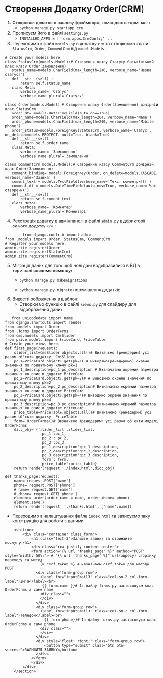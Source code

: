 # Створення Додатку Order(CRM)
1. Створюєм додаток в нашому фреймворці командою в терміналі :
   + `python manage.py startapp crm`
2. Прописуєм його в файлі `settings.py` 
   + `INSTALLED_APPS = [ 'crm.apps.CrmConfig' ` ...
3. Переходимо в файл `models.py` в додатку `crm`  та створюємо класи `StatusCrm`, `Order`, `CommentCrm` від `model.Models` :
 ```
# Create your models here.
class StatusCrm(models.Model):# Створення класу Статусу батьківський клас класу Order(Замовлення)
    status_name=models.CharField(max_length=200, verbose_name='Назва статуса')
    def __str__(self) :
        return self.status_name
    class Meta:
        verbose_name= 'Статус'
        verbose_name_plural='Статуси'
    
class Order(models.Model):# Створення класу Order(Замовлення) дочірній клас StatusCrm
    order_dt= models.DateTimeField(auto_now=True)
    order_name=models.CharField(max_length=200, verbose_name='Name')
    order_phone=models.CharField(max_length=200, verbose_name='Mobile phone')
    order_status=models.ForeignKey(StatusCrm, verbose_name='Статус', on_delete=models.PROTECT, null=True, blank=True)
    def __str__(self) :
        return self.order_name
    class Meta:
        verbose_name= 'Замовлення'
        verbose_name_plural='Замовлення'
    
class CommentCrm(models.Model):# Створення класу CommentCrm дочірній клас Order(Замовлення)
    comment_binding= models.ForeignKey(Order, on_delete=models.CASCADE, verbose_name='Заявка' )
    coment_text = models.TextField(verbose_name='Текст коментря!!!')
    comment_dt = models.DateTimeField(auto_now=True, verbose_name='Час створення')
    def __str__(self) :
        return self.coment_text
    class Meta:
        verbose_name= 'Коментар'
        verbose_name_plural='Коментарі'
```
4. Реєстрація додатку в адмінпанелі в файлі `admin.py` в дерикторії самого додатку `crm` :
```
        from django.contrib import admin
from .models import Order, StatusCrm, CommentCrm
# Register your models here.
admin.site.register(Order)
admin.site.register(StatusCrm)
admin.site.register(CommentCrm)
```
5. Міграція даних для того щоб нові дані водобразилися в БД в терміналі вводимо команду:
      + `python manage.py makemigrations`

      + `python manage.py migrate`  переміщення додатків 
6. Вивести зображення в шаблон: 
   +  Створюємо функцію в файлі `views.py` для слайдеру для відображення даних
```
   from unicodedata import name
from django.shortcuts import render
from .models import Order
from .forms import OrderForms
from cms.models import CmsSlider
from price.models import PriceCard, PriceTable
# Create your views here.
def first_page(request):
    slider_list=CmsSlider.objects.all()# Визначємо (ренедерим) усі разом об'єкти додатку  CmsSlider
    pc_1=PriceCard.objects.get(pk=1) # Виводимо(ренедеримо) окреме значення по приватному ключу pk=1
    pc_1_description=pc_1.pc_description # Визначаємо окремий парметра значення як опис в додатку PriceCard
    pc_2=PriceCard.objects.get(pk=2)# # Виводимо окреме значення по приватному ключу pk=2
    pc_2_description=pc_2.pc_description# Визначаємо окремий парметра значення як опис в додатку PriceCard
    pc_3=PriceCard.objects.get(pk=4)# Виводимо окреме значення по приватному ключу pk=4
    pc_3_description=pc_3.pc_description# Визначаємо окремий парметра значення як опис в додатку PriceCard
    price_table=PriceTable.objects.all()# Визначємо (ренедерим) усі разом об'єкти додатку  PriceTable
    form= OrderForms()# Визначємо (ренедерим) усі разом об'єкти моделі  OrderForms
    dict_obj= {'slider_list':slider_list,           
                'pc_1':pc_1,
                'pc_2': pc_2,
                'pc_3':pc_3,
                'pc_1_description':pc_1_description,
                'pc_2_description':pc_2_description,
                'pc_3_description':pc_3_description,
                'form': form,
                'price_table':price_table}
    return render(request,'./index.html',dict_obj)

def thanks_page(request):
    name= request.POST['name']
    phone= request.POST['phone']
    # name= request.GET['name']
    # phone= request.GET['phone']
    element= Order(order_name = name, order_phone= phone)
    element.save()
    return render(request, './thanks.html', {'name':name})

```

+ Переходимо в налаштування файла `index.html` та записуємо таку конструкцію для роботи з даними 
```
    <section>
  		<div class="container class_form">
  			<h1 class="text-3">Залиште зайвку та отримайте послугу</h1>
  			<div class="row justify-content-center">
  			<form action="{% url 'thanks_page' %}" method="POST" style="width: 50%;"> # "{% url 'thanks_page' %}" url(адресу) сторінку переходу та метод 
				{% csrf_token %} # назначаєм csrf_token для методу POST
			  <div class="form-group row">
			    <label for="inputEmail3" class="col-sm-2 col-form-label">Ім'я</label><br>
			     {{ form.name }}# Із файлу forms.py застосовуєм клас OrderForms а саме name
			    <div class="">
			    </div>
			  </div>
			  <div class="form-group row">
			    <label for="inputEmail3" class="col-sm-2 col-form-label">Телефон</label><br>
			      {{ form.phone}}# Із файлу forms.py застосовуєм клас OrderForms а саме phone
			    <div class="">
			    </div>
			  </div>
			  <div style="float: right;" class="form-group row">
			      <button type="submit" class="btn btn-success">ЗАЛИШИТИ ЗАЯВКУ</button>
			  </div>
			</form>
			</div>
  		</div>
  	</section>
```